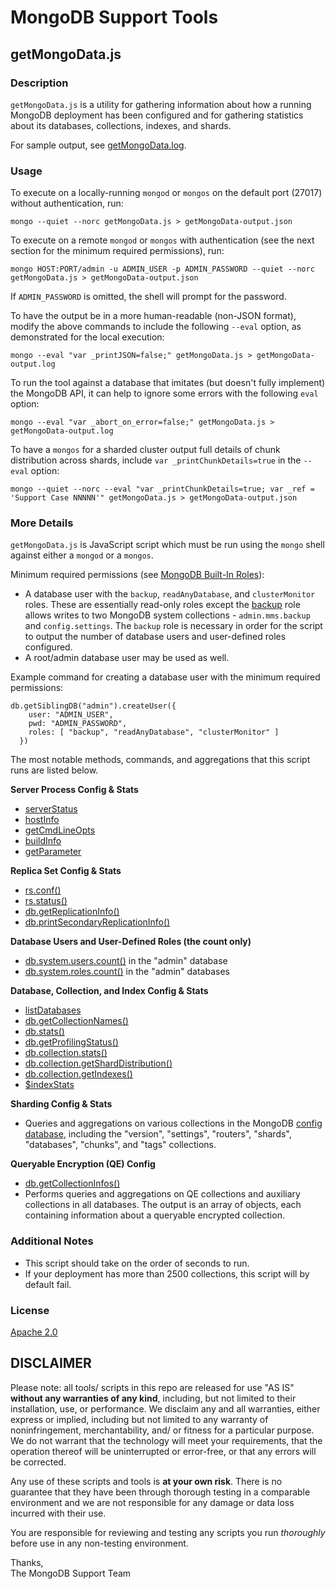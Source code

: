 MongoDB Support Tools
=====================

getMongoData.js
---------------

### Description

`getMongoData.js` is a utility for gathering information about how a running
MongoDB deployment has been configured and for gathering statistics about its
databases, collections, indexes, and shards.

For sample output, see [getMongoData.log](sample/getMongoData.log).

### Usage

To execute on a locally-running `mongod` or `mongos` on the default port (27017)
without authentication, run:

    mongo --quiet --norc getMongoData.js > getMongoData-output.json

To execute on a remote `mongod` or `mongos` with authentication (see the next
section for the minimum required permissions), run:

    mongo HOST:PORT/admin -u ADMIN_USER -p ADMIN_PASSWORD --quiet --norc getMongoData.js > getMongoData-output.json

If `ADMIN_PASSWORD` is omitted, the shell will prompt for the password.

To have the output be in a more human-readable (non-JSON format), modify the above
commands to include the following `--eval` option, as demonstrated for the local
execution:

    mongo --eval "var _printJSON=false;" getMongoData.js > getMongoData-output.log

To run the tool against a database that imitates (but doesn't fully implement) the MongoDB API, it can
help to ignore some errors with the following `eval` option:

    mongo --eval "var _abort_on_error=false;" getMongoData.js > getMongoData-output.log

To have a `mongos` for a sharded cluster output full details of chunk
distribution across shards, include `var _printChunkDetails=true` in the
`--eval` option:

    mongo --quiet --norc --eval "var _printChunkDetails=true; var _ref = 'Support Case NNNNN'" getMongoData.js > getMongoData-output.json

### More Details

`getMongoData.js` is JavaScript script which must be run using the `mongo` shell
against either a `mongod` or a `mongos`.

Minimum required permissions (see [MongoDB Built-In Roles](https://docs.mongodb.com/manual/reference/built-in-roles)):
* A database user with the `backup`, `readAnyDatabase`, and `clusterMonitor` roles. These are essentially read-only roles except the [backup](https://docs.mongodb.com/manual/reference/built-in-roles/#backup-and-restoration-roles) role allows writes to two MongoDB system collections - `admin.mms.backup` and `config.settings`. The `backup` role is necessary in order for the script to output the number of database users and user-defined roles configured.
* A root/admin database user may be used as well.

Example command for creating a database user with the minimum required permissions:

```
db.getSiblingDB("admin").createUser({
    user: "ADMIN_USER",
    pwd: "ADMIN_PASSWORD",
    roles: [ "backup", "readAnyDatabase", "clusterMonitor" ]
  })
```

The most notable methods, commands, and aggregations that this script runs are listed below.

**Server Process Config & Stats**
* [serverStatus](https://docs.mongodb.com/manual/reference/command/serverStatus)
* [hostInfo](https://docs.mongodb.com/manual/reference/command/hostInfo)
* [getCmdLineOpts](https://docs.mongodb.com/manual/reference/command/getCmdLineOpts)
* [buildInfo](https://docs.mongodb.com/manual/reference/command/buildInfo)
* [getParameter](https://docs.mongodb.com/manual/reference/command/getParameter/)

**Replica Set Config & Stats**
* [rs.conf()](https://docs.mongodb.com/manual/reference/method/rs.conf/)
* [rs.status()](https://docs.mongodb.com/manual/reference/method/rs.status/)
* [db.getReplicationInfo()](https://docs.mongodb.com/manual/reference/method/db.getReplicationInfo)
* [db.printSecondaryReplicationInfo()](https://docs.mongodb.com/manual/reference/method/db.printSecondaryReplicationInfo)

**Database Users and User-Defined Roles (the count only)**
* [db.system.users.count()](https://docs.mongodb.com/manual/reference/system-users-collection/) in the "admin" database
* [db.system.roles.count()](https://docs.mongodb.com/manual/reference/system-roles-collection/) in the "admin" databases

**Database, Collection, and Index Config & Stats**
* [listDatabases](https://docs.mongodb.com/manual/reference/command/listDatabases/)
* [db.getCollectionNames()](https://docs.mongodb.com/manual/reference/method/db.getCollectionNames/)
* [db.stats()](https://docs.mongodb.com/manual/reference/method/db.stats/)
* [db.getProfilingStatus()](https://docs.mongodb.com/manual/reference/method/db.getProfilingStatus/)
* [db.collection.stats()](https://docs.mongodb.com/manual/reference/method/db.collection.stats/)
* [db.collection.getShardDistribution()](https://docs.mongodb.com/manual/reference/method/db.collection.getShardDistribution/)
* [db.collection.getIndexes()](https://docs.mongodb.com/manual/reference/method/db.collection.getIndexes/)
* [$indexStats](https://docs.mongodb.com/manual/reference/operator/aggregation/indexStats/)

**Sharding Config & Stats**
* Queries and aggregations on various collections in the MongoDB [config database](https://docs.mongodb.com/manual/reference/config-database/), including the "version", "settings", "routers", "shards", "databases", "chunks", and "tags" collections.

**Queryable Encryption (QE) Config**
* [db.getCollectionInfos()](https://docs.mongodb.com/manual/reference/method/db.getCollectionInfos/)
* Performs queries and aggregations on QE collections and auxiliary collections in all databases. The output is an
array of objects, each containing information about a queryable encrypted collection.

### Additional Notes
* This script should take on the order of seconds to run.
* If your deployment has more than 2500 collections, this script will by default fail.

### License

[Apache 2.0](http://www.apache.org/licenses/LICENSE-2.0)


DISCLAIMER
----------
Please note: all tools/ scripts in this repo are released for use "AS IS" **without any warranties of any kind**,
including, but not limited to their installation, use, or performance.  We disclaim any and all warranties, either
express or implied, including but not limited to any warranty of noninfringement, merchantability, and/ or fitness
for a particular purpose.  We do not warrant that the technology will meet your requirements, that the operation
thereof will be uninterrupted or error-free, or that any errors will be corrected.

Any use of these scripts and tools is **at your own risk**.  There is no guarantee that they have been through
thorough testing in a comparable environment and we are not responsible for any damage or data loss incurred with
their use.

You are responsible for reviewing and testing any scripts you run *thoroughly* before use in any non-testing
environment.

Thanks,  
The MongoDB Support Team
